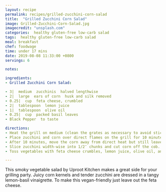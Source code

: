 ```yaml
---
layout: recipe
permalink: recipes/grilled-zucchini-corn-salad
title:  "Grilled Zucchini Corn Salad"
image: Grilled-Zucchini-Corn-Salad.jpg
imagecredit: "unsplash.com"
categories:  healthy gluten-free low-carb salad
tags:  healthy gluten-free low-carb salad
meal: breakfast
chef: foodwage
time: under 17 mins
date: 2019-08-08 11:33:00 +0800
servings: 6

notes:

ingredients:
- Grilled Zucchini Corn Salad:

- 3|  medium  zucchinis  halved lengthwise
- 2|  large  ears of corn  husk and silk removed
- 0.25|  cup  feta cheese, crumbled
- 2|  tablespoon  lemon juice
- 1|  tablespoon  olive oil
- 0.25|  cup  packed basil leaves
- Black Pepper  to taste

directions:
- Heat the grill on medium (clean the grates as necessary to avoid sticking). While grill is heating, lightly grease zucchini and corn with oil.
- Place zucchini and corn over direct flames on the grill for 10 minutes, turning every few minutes for grill marks.
- After 10 minutes, move the corn away from direct heat but still leave it inside the grill. Flip zucchini and cook for another 5 minutes until easy to pierce with a fork, but not soft. Remove the vegetables from the grill and allow them to cool slightly.
- Slice zucchini width-wise into 1/2″ chunks and cut corn off the cob. Thinly slice the basil.
- Toss vegetables with feta cheese crumbles, lemon juice, olive oil, and sliced basil. Serve as a side dish at room temperature or cold.

---
```


This smoky vegetable salad by Uproot Kitchen makes a great side for your grilling party. Juicy corn kernels and tender zucchini are dressed in a tangy lemon-basil vinaigrette. To make this vegan-friendly just leave out the feta cheese.
